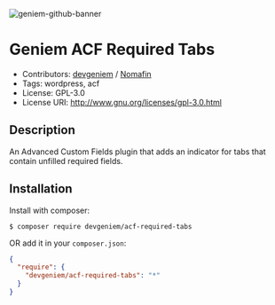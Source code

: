 ![geniem-github-banner](https://cloud.githubusercontent.com/assets/5691777/14319886/9ae46166-fc1b-11e5-9630-d60aa3dc4f9e.png)

# Geniem ACF Required Tabs

- Contributors: [devgeniem](https://github.com/devgeniem) / [Nomafin](https://github.com/Nomafin)
- Tags: wordpress, acf
- License: GPL-3.0
- License URI: http://www.gnu.org/licenses/gpl-3.0.html

## Description

An Advanced Custom Fields plugin that adds an indicator for tabs that contain unfilled required fields.

## Installation

Install with composer:

```
$ composer require devgeniem/acf-required-tabs
```

OR add it in your `composer.json`:

```json
{
  "require": {
    "devgeniem/acf-required-tabs": "*"
  }
}
```